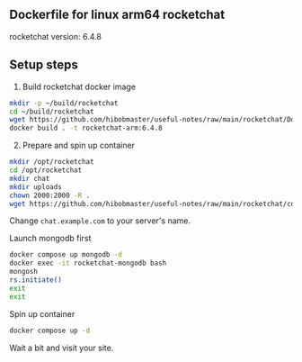 ## Dockerfile for linux arm64 rocketchat
rocketchat version: 6.4.8

## Setup steps
1. Build rocketchat docker image
```sh
mkdir -p ~/build/rocketchat
cd ~/build/rocketchat
wget https://github.com/hibobmaster/useful-notes/raw/main/rocketchat/Dockerfile
docker build . -t rocketchat-arm:6.4.8
```

2. Prepare and spin up container
```sh
mkdir /opt/rocketchat
cd /opt/rocketchat
mkdir chat
mkdir uploads
chown 2000:2000 -R . 
wget https://github.com/hibobmaster/useful-notes/raw/main/rocketchat/compose.yaml
```
Change `chat.example.com` to your server's name.

Launch mongodb first
```sh
docker compose up mongodb -d
docker exec -it rocketchat-mongodb bash
mongosh
rs.initiate()
exit
exit
```
Spin up container
```sh
docker compose up -d
```
Wait a bit and visit your site.